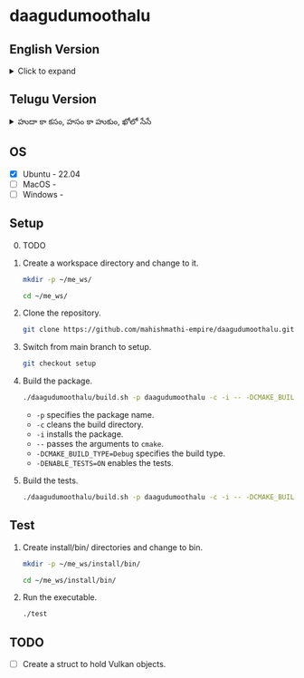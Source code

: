 # daagudumoothalu

## English Version
<details>
<summary>Click to expand</summary>

## Hide-and-seek in the kingdom of Mahishmathi

</details>

## Telugu Version
<details>
<summary>హుదా కా కసం, హసం కా హుకుం, ఖోలో సేసే</summary>

## మాహిష్మతి సామ్రాజ్యంలో దాగుడుమూతలు

దాగుడుమూతలు ఒక ప్రాచీన ఆటలు. ఇది ప్రాచీన భారత దేశంలో ప్రచలితమైన ఆటలలో ఒకటి.

</details>

## OS

- [x] Ubuntu - 22.04
- [ ] MacOS -
- [ ] Windows -

## Setup

0. TODO

1. Create a workspace directory and change to it.
  
    ```bash
    mkdir -p ~/me_ws/

    cd ~/me_ws/
    ```

2. Clone the repository.
  
    ```bash
    git clone https://github.com/mahishmathi-empire/daagudumoothalu.git
    ```

3. Switch from main branch to setup.
  
    ```bash
    git checkout setup
    ```

4. Build the package.
  
    ```bash
    ./daagudumoothalu/build.sh -p daagudumoothalu -c -i -- -DCMAKE_BUILD_TYPE=Debug -DENABLE_TESTS=OFF
    ```

    - `-p` specifies the package name.
    - `-c` cleans the build directory.
    - `-i` installs the package.
    - `--` passes the arguments to `cmake`.
    -  `-DCMAKE_BUILD_TYPE=Debug` specifies the build type.
    -  `-DENABLE_TESTS=ON` enables the tests.

5. Build the tests.
  
    ```bash
    ./daagudumoothalu/build.sh -p daagudumoothalu -c -i -- -DCMAKE_BUILD_TYPE=Debug -DENABLE_TESTS=ON
    ```

## Test

1. Create install/bin/ directories and change to bin.
  
    ```bash
    mkdir -p ~/me_ws/install/bin/

    cd ~/me_ws/install/bin/
    ```

2. Run the executable.
  
    ```bash
    ./test
    ```

## TODO

- [ ] Create a struct to hold Vulkan objects.
